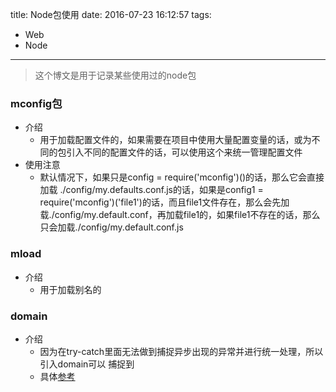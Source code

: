 title: Node包使用
date: 2016-07-23 16:12:57
tags:
- Web
- Node
---
> 这个博文是用于记录某些使用过的node包

### mconfig包
+ 介绍
  - 用于加载配置文件的，如果需要在项目中使用大量配置变量的话，或为不同的包引入不同的配置文件的话，可以使用这个来统一管理配置文件
+ 使用注意 
  - 默认情况下，如果只是config = require('mconfig')()的话，那么它会直接加载 ./config/my.defaults.conf.js的话，如果是config1 = require('mconfig')('file1')的话，而且file1文件存在，那么会先加载./config/my.default.conf，再加载file1的，如果file1不存在的话，那么只会加载./config/my.default.conf.js

### mload
+ 介绍
  - 用于加载别名的

### domain
+ 介绍
  - 因为在try-catch里面无法做到捕捉异步出现的异常并进行统一处理，所以引入domain可以 捕捉到
  - 具体[参考](https://cnodejs.org/topic/516b64596d38277306407936)